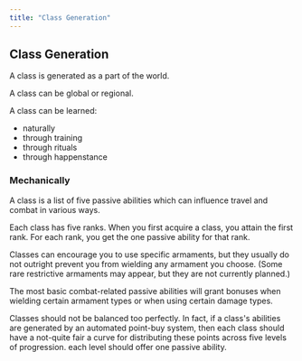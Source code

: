 ```yaml
---
title: "Class Generation"
---
```


## Class Generation

A class is generated as a part of the world.

A class can be global or regional.

A class can be learned:

* naturally
* through training
* through rituals
* through happenstance

### Mechanically

A class is a list of five passive abilities which can influence travel and combat in various ways.

Each class has five ranks. When you first acquire a class, you attain the first rank. For each rank, you get the one passive ability for that rank.

Classes can encourage you to use specific armaments, but they usually do not outright prevent you from wielding any armament you choose. (Some rare restrictive armaments may appear, but they are not currently planned.)

The most basic combat-related passive abilities will grant bonuses when wielding certain armament types or when using certain damage types.

Classes should not be balanced too perfectly. In fact, if a class's abilities are generated by an automated point-buy system, then each class should have a not-quite fair a curve for distributing these points across five levels of progression. each level should offer one passive ability.

